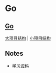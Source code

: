 # Go 
[Go](http://go.dev/) 
----
[大项目结构](https://github.com/golang-standards/project-layout) | [小项目结构](https://github.com/screego/server)
## Notes
- [学习资料](./notes/20250314.md)
